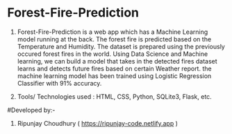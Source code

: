 # Forest-Fire-Prediction

1. Forest-Fire-Prediction is a web app which has a Machine Learning model running at the back.
   The forest fire is predicted based on the Temperature and Humidity. The dataset is prepared using the previously occured       forest fires in the world.
   Using Data Science and Machine learning, we can build a model that takes in the detected fires dataset learns and detects       future fires based on certain Weather report.
   the machine learning model has been trained using Logistic Regression Classifier with 91% accuracy.

2. Tools/ Technologies used : HTML, CSS, Python, SQLite3, Flask, etc.

#Developed by:-
1. Ripunjay Choudhury ( https://ripunjay-code.netlify.app )
